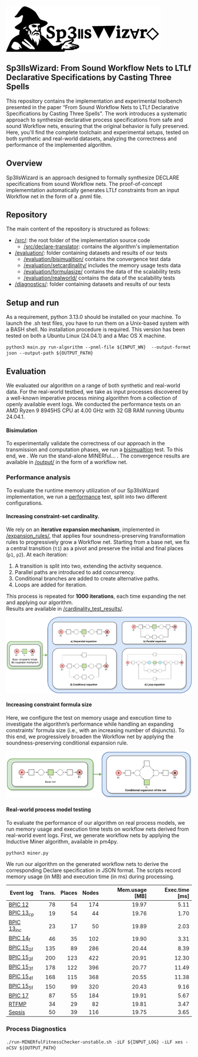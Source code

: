 ![logo](logo.png)

## Sp3llsWizard: From Sound Workflow Nets to LTLf Declarative Specifications by Casting Three Spells

This repository contains the implementation and experimental toolbench presented in the paper “From Sound Workflow Nets to LTLf Declarative Specifications by Casting Three Spells". The work introduces a systematic approach to synthesize declarative process specifications from safe and sound Workflow nets, ensuring that the original behavior is fully preserved. Here, you'll find the complete toolchain and experimental setups, tested on both synthetic and real-world datasets, analyzing the correctness and performance of the implemented algorithm. 

## Overview
Sp3llsWizard is an approach designed to formally synthesize DECLARE specifications from sound Workflow nets. The proof-of-concept implememtation automatically generates LTLf constraints from an input Workflow net in the form of a .pnml file.

## Repository

The main content of the repository is structured as follows:
-  [/src/](https://github.com/l2brb/Sp3llsWizard/tree/main/src): the root folder of the implementation source code
    -  [/src/declare-translator](https://github.com/l2brb/Sp3llsWizard/tree/main/src/declare-translator): contains the algorithm's implementation
-  [/evaluation/](https://github.com/l2brb/Sp3llsWizard/tree/main/evaluation): folder containing datasets and results of our tests
    - [/evaluation/bisimualtion/](https://github.com/l2brb/Sp3llsWizard/tree/main/evaluation/bisimulation) contains the convergence test data 
    - [/evaluation/setcardinality/](https://github.com/l2brb/Sp3llsWizard/tree/main/evaluation/d_contraints) includes the memory usage tests data 
    - [/evaluation/formulasize/](https://github.com/l2brb/Sp3llsWizard/tree/main/evaluation/n_constraints) contains the data of the scalability tests
    - [/evaluation/realworld/](https://github.com/l2brb/Sp3llsWizard/tree/main/evaluation/realworld) contains the data of the scalability tests
-  [/diagnostics/](https://github.com/l2brb/Sp3llsWizard/tree/main/evaluation/conformance): folder containing datasets and results of our tests

## Setup and run
As a requirement, python 3.13.0 should be installed on your machine. To launch the .sh test files, you have to run them on a Unix-based system with a BASH shell. No installation procedure is required. This version has been tested on both a Ubuntu Linux (24.04.1) and a Mac OS X machine.

```
python3 main.py run-algorithm --pnml-file ${INPUT_WN}  --output-format json --output-path ${OUTPUT_PATH}
```

## Evaluation
We evaluated our algorithm on a range of both synthetic and real-world data. For the real-world testbed, we take as input processes discovered by a well-known imperative process mining algorithm from a collection of openly available event logs. We conducted the performance tests on an AMD Ryzen 9 8945HS CPU at 4.00 GHz with 32 GB RAM running Ubuntu 24.04.1. 


#### Bisimulation

To experimentally validate the correctness of our approach in the transmission and computation phases, we run a [bisimualtion](https://github.com/l2brb/Sp3llsWizard/tree/main/evaluation/bisimulation) test. To this end, we . We run the stand-alone MINERful... . The convergence results are available in [/output/](https://github.com/l2brb/Sp3llsWizard/tree/main/evaluation/bisimulation) in the form of a workflow net.

### Performance analysis

To evaluate the runtime memory utilization of our Sp3llsWizard implementation, we run a [performance](https://github.com/l2brb/Sp3llsWizard/tree/main/evaluation/d_contraints) test, split into two different configurations.


#### Increasing constraint-set cardinality.
We rely on an **iterative expansion mechanism**, implemented in [/expansion_rules/](https://github.com/l2brb/Sp3llsWizard\evaluation\performance\n_constraints\rules), that applies four soundness-preserving transformation rules to progressively grow a Workflow net. Starting from a base net, we fix a central transition (`t1`) as a pivot and preserve the initial and final places (`p1`, `p2`). At each iteration:

1. A transition is split into two, extending the activity sequence.
2. Parallel paths are introduced to add concurrency.
3. Conditional branches are added to create alternative paths.
4. Loops are added for iteration.

This process is repeated for **1000 iterations**, each time expanding the net and applying our algorithm.  
Results are available in [/cardinality_test_results/](https://github.com/l2brb/Sp3llsWizard\evaluation\performance\n_constraints\results).

![cardinality](cardinality.png)


#### Increasing constraint formula size

Here, we configure the test on memory usage and execution time to investigate the algorithm’s performance while handling an expanding constraints’ formula size (i.e., with an increasing number of disjuncts). To this end, we progressively broaden the Workflow net by applying the soundness-preserving conditional
expansion rule. 

![formulasize](formulasize.png)



#### Real-world process model testing 

To evaluate the performance of our algorithm on real process models, we run memory usage and execution time tests on workflow nets derived from real-world event logs. First, we generate workflow nets by applying the Inductive Miner algorithm, available in pm4py.

```
python3 miner.py
```


We run our algorithm on the generated workflow nets to derive the corresponding Declare specification in JSON format. The scripts record memory usage (in MB) and execution time (in ms) during processing.

| **Event log** | **Trans.** | **Places** | **Nodes** | **Mem.usage [MB]** | **Exec.time [ms]** |
|---------------|-----------:|-----------:|----------:|-------------------:|-------------------:|
| [BPIC 12](https://doi.org/10.4121/UUID:3926DB30-F712-4394-AEBC-75976070E91F) | 78 | 54 | 174 | 19.97 | 5.11 |
| [BPIC 13<sub>cp</sub>](https://doi.org/10.4121/UUID:C2C3B154-AB26-4B31-A0E8-8F2350DDAC11) | 19 | 54 | 44 | 19.76 | 1.70 |
| [BPIC 13<sub>inc</sub>](https://doi.org/10.4121/UUID:500573E6-ACCC-4B0C-9576-AA5468B10CEE) | 23 | 17 | 50 | 19.89 | 2.03 |
| [BPIC 14<sub>f</sub>](https://doi.org/10.4121/UUID:3CFA2260-F5C5-44BE-AFE1-B70D35288D6D) | 46 | 35 | 102 | 19.90 | 3.31 |
| [BPIC 15<sub>1f</sub>](https://doi.org/10.4121/UUID:A0ADDFDA-2044-4541-A450-FDCC9FE16D17) | 135 | 89 | 286 | 20.44 | 8.39 |
| [BPIC 15<sub>2f</sub>](https://doi.org/10.4121/UUID:63A8435A-077D-4ECE-97CD-2C76D394D99C) | 200 | 123 | 422 | 20.91 | 12.30 |
| [BPIC 15<sub>3f</sub>](https://doi.org/uuid:ed445cdd-27d5-4d77-a1f7-59fe7360cfbe) | 178 | 122 | 396 | 20.77 | 11.49 |
| [BPIC 15<sub>4f</sub>](https://doi.org/uuid:679b11cf-47cd-459e-a6de-9ca614e25985) | 168 | 115 | 368 | 20.55 | 11.38 |
| [BPIC 15<sub>5f</sub>](https://doi.org/uuid:b32c6fe5-f212-4286-9774-58dd53511cf8) | 150 | 99 | 320 | 20.43 | 9.16 |
| [BPIC 17](https://doi.org/10.4121/UUID:5F3067DF-F10B-45DA-B98B-86AE4C7A310B) | 87 | 55 | 184 | 19.91 | 5.67 |
| [RTFMP](https://doi.org/10.4121/UUID:270FD440-1057-4FB9-89A9-B699B47990F5) | 34 | 29 | 82 | 19.81 | 3.47 |
| [Sepsis](https://doi.org/10.4121/UUID:915D2BFB-7E84-49AD-A286-DC35F063A460) | 50 | 39 | 116 | 19.75 | 3.65 |


### Process Diagnostics

```
./run-MINERfulFitnessChecker-unstable.sh -iLF ${INPUT_LOG} -iLF xes -oCSV ${OUTPUT_PATH}
```






